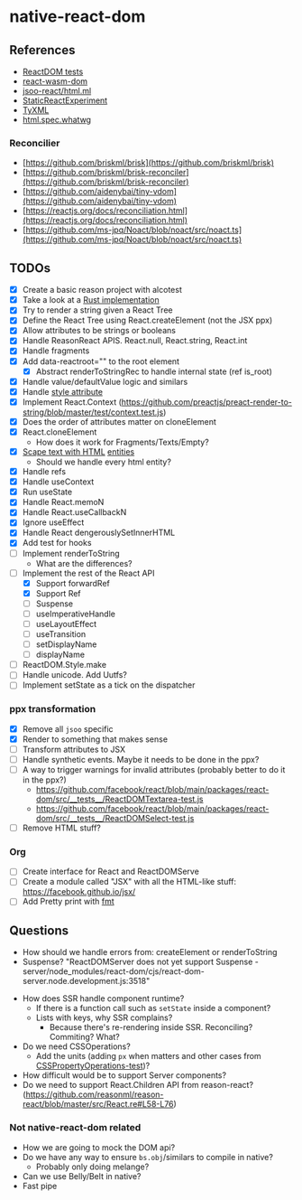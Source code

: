# native-react-dom

## References

- [ReactDOM tests](https://github.com/facebook/react/tree/main/packages/react-dom/src/__tests__)
- [react-wasm-dom](https://github.com/MaibornWolff/react-wasm-dom/)
- [jsoo-react/html.ml](https://github.com/ml-in-barcelona/jsoo-react/blob/main/ppx/html.ml)
- [StaticReactExperiment](https://github.com/reasonml/reason-react/compare/StaticReactExperiment)
- [TyXML](https://github.com/ocsigen/tyxml)
- [html.spec.whatwg](https://html.spec.whatwg.org/#attr-input-checked)

### Reconcilier

- [https://github.com/briskml/brisk](https://github.com/briskml/brisk)
- [https://github.com/briskml/brisk-reconciler](https://github.com/briskml/brisk-reconciler)
- [https://github.com/aidenybai/tiny-vdom](https://github.com/aidenybai/tiny-vdom)
- [https://reactjs.org/docs/reconciliation.html](https://reactjs.org/docs/reconciliation.html)
- [https://github.com/ms-jpq/Noact/blob/noact/src/noact.ts](https://github.com/ms-jpq/Noact/blob/noact/src/noact.ts)

## TODOs

- [x] Create a basic reason project with alcotest
- [x] Take a look at a [Rust implementation](https://github.com/MaibornWolff/react-wasm-dom)
- [x] Try to render a string given a React Tree
- [x] Define the React Tree using React.createElement (not the JSX ppx)
- [x] Allow attributes to be strings or booleans
- [x] Handle ReasonReact APIS. React.null, React.string, React.int
- [x] Handle fragments
- [x] Add data-reactroot="" to the root element
  - [x] Abstract renderToStringRec to handle internal state (ref is_root)
- [x] Handle value/defaultValue logic and similars
- [x] Handle [style attribute](https://github.com/MaibornWolff/react-wasm-dom/blob/main/src/__tests__/CSSPropertyOperations-test.jsx)
- [x] Implement React.Context (https://github.com/preactjs/preact-render-to-string/blob/master/test/context.test.js)
- [x] Does the order of attributes matter on cloneElement
- [x] React.cloneElement
  - How does it work for Fragments/Texts/Empty?
- [x] [Scape text with HTML](https://github.com/MaibornWolff/react-wasm-dom/blob/main/src/__tests__/escapeTextForBrowser-test.jsx) [entities](https://stackoverflow.com/questions/7381974/which-characters-need-to-be-escaped-in-html)
  - Should we handle every html entity?
- [x] Handle refs
- [x] Handle useContext
- [x] Run useState
- [x] Handle React.memoN
- [x] Handle React.useCallbackN
- [x] Ignore useEffect
- [x] Handle React dengerouslySetInnerHTML
- [x] Add test for hooks
- [ ] Implement renderToString
  - What are the differences?
- [ ] Implement the rest of the React API
  - [x] Support forwardRef
  - [x] Support Ref
  - [ ] Suspense
  - [ ] useImperativeHandle
  - [ ] useLayoutEffect
  - [ ] useTransition
  - [ ] setDisplayName
  - [ ] displayName
- [ ] ReactDOM.Style.make
- [ ] Handle unicode. Add Uutfs?
- [ ] Implement setState as a tick on the dispatcher

### ppx transformation

- [x] Remove all `jsoo` specific
- [x] Render to something that makes sense
- [ ] Transform attributes to JSX
- [ ] Handle synthetic events. Maybe it needs to be done in the ppx?
- [ ] A way to trigger warnings for invalid attributes (probably better to do it in the ppx?)
  - https://github.com/facebook/react/blob/main/packages/react-dom/src/__tests__/ReactDOMTextarea-test.js
  - https://github.com/facebook/react/blob/main/packages/react-dom/src/__tests__/ReactDOMSelect-test.js
- [ ] Remove HTML stuff?

### Org
- [ ] Create interface for React and ReactDOMServe
- [ ] Create a module called "JSX" with all the HTML-like stuff: https://facebook.github.io/jsx/
- [ ] Add Pretty print with [fmt](https://github.com/dbuenzli/fmt)

## Questions

- How should we handle errors from: createElement or renderToString
- Suspense?
  "ReactDOMServer does not yet support Suspense - server/node_modules/react-dom/cjs/react-dom-server.node.development.js:3518"
<!-- - UseEffect should not run -->
- How does SSR handle component runtime?
  - If there is a function call such as `setState` inside a component?
  - Lists with keys, why SSR complains?
    - Because there's re-rendering inside SSR. Reconciling? Commiting? What?
- Do we need CSSOperations?
  - Add the units (adding `px` when matters and other cases from [CSSPropertyOperations-test](https://github.com/MaibornWolff/react-wasm-dom/blob/main/src/__tests__/CSSPropertyOperations-test.jsx))?
- How difficult would be to support Server components?
- Do we need to support React.Children API from reason-react? (https://github.com/reasonml/reason-react/blob/master/src/React.re#L58-L76)

### Not native-react-dom related

- How we are going to mock the DOM api?
- Do we have any way to ensure `bs.obj`/similars to compile in native?
  - Probably only doing melange?
- Can we use Belly/Belt in native?
- Fast pipe
